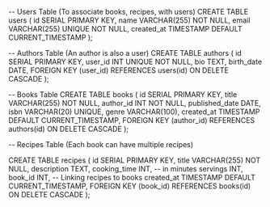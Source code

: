 -- Users Table (To associate books, recipes,  with users)
CREATE TABLE users (
    id SERIAL PRIMARY KEY,
    name VARCHAR(255) NOT NULL,
    email VARCHAR(255) UNIQUE NOT NULL,
    created_at TIMESTAMP DEFAULT CURRENT_TIMESTAMP
);

-- Authors Table (An author is also a user)
CREATE TABLE authors (
    id SERIAL PRIMARY KEY,
    user_id INT UNIQUE NOT NULL,
    bio TEXT,
    birth_date DATE,
    FOREIGN KEY (user_id) REFERENCES users(id) ON DELETE CASCADE
);

-- Books Table
CREATE TABLE books (
    id SERIAL PRIMARY KEY,
    title VARCHAR(255) NOT NULL,
    author_id INT NOT NULL,
    published_date DATE,
    isbn VARCHAR(20) UNIQUE,
    genre VARCHAR(100),
    created_at TIMESTAMP DEFAULT CURRENT_TIMESTAMP,
    FOREIGN KEY (author_id) REFERENCES authors(id) ON DELETE CASCADE
);

-- Recipes Table (Each book can have multiple recipes)

CREATE TABLE recipes (
    id SERIAL PRIMARY KEY,
    title VARCHAR(255) NOT NULL,
    description TEXT,
    cooking_time INT, -- in minutes
    servings INT,
    book_id INT, -- Linking recipes to books
    created_at TIMESTAMP DEFAULT CURRENT_TIMESTAMP,
    FOREIGN KEY (book_id) REFERENCES books(id) ON DELETE CASCADE
);

